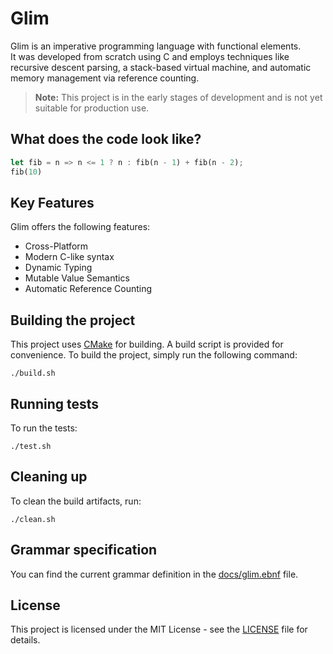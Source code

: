 
# Glim

Glim is an imperative programming language with functional elements.\
It was developed from scratch using C and employs techniques like recursive descent parsing, a stack-based virtual machine, and automatic memory management via reference counting.

> **Note:** This project is in the early stages of development and is not yet suitable for production use.

## What does the code look like?

```rs
let fib = n => n <= 1 ? n : fib(n - 1) + fib(n - 2);
fib(10)
```

## Key Features

Glim offers the following features:

- Cross-Platform
- Modern C-like syntax
- Dynamic Typing
- Mutable Value Semantics
- Automatic Reference Counting

## Building the project

This project uses [CMake](https://cmake.org) for building. A build script is provided for convenience. To build the project, simply run the following command:

```
./build.sh
```

## Running tests

To run the tests:

```
./test.sh
```

## Cleaning up

To clean the build artifacts, run:

```
./clean.sh
```

## Grammar specification

You can find the current grammar definition in the [docs/glim.ebnf](docs/glim.ebnf) file.

## License

This project is licensed under the MIT License - see the [LICENSE](LICENSE) file for details.
